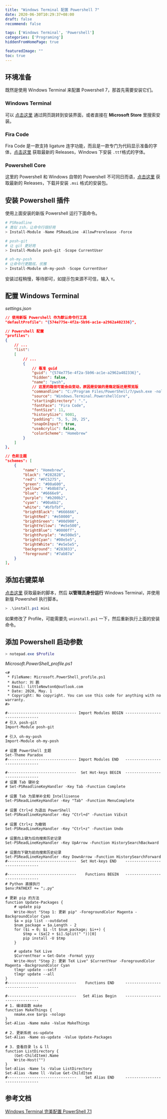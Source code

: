 ```yaml
---
title: "Windows Terminal 配置 Powershell 7"
date: 2020-06-30T10:29:37+08:00
draft: false
recommend: false

tags: ['Windows Terminal', 'Powershell']
categories: ['Programing']
hiddenFromHomePage: true

featuredImage: ""
toc: true
---
```


<!--more-->

## 环境准备

既然是使用 Windows Terminal 来配置 Powershell 7，那首先需要安装它们。

### Windows Terminal

可以 [点击这里](microsoft.com/zh-cn/p/windows-terminal/9n0dx20hk701) 通过网页跳转到安装界面，或者直接在 **Microsoft Store** 里搜索安装。

### Fira Code

Fira Code 是一款支持 ligature 连字功能，而且是一款专门为代码显示准备的字体，[点击这里](https://github.com/tonsky/FiraCode/releases) 获取最新的 Releases，Windows 下安装 `.ttf`格式的字体。

### Powershell Core

这里的 Powershell 和 Windows 自带的 Powershell 不可同日而语，[点击这里](https://github.com/PowerShell/PowerShell/releases) 获取最新的 Releases，下载并安装 `.msi` 格式的安装包。

## 安装 Powershell 插件

使用上面安装的新版 Powershell 运行下面命令。

```powershell
# PSReadline 
# 类似 zsh，让命令行很好用 
> Install-Module -Name PSReadLine -AllowPrerelease -Force

# posh-git 
# 让 git 更好用
> Install-Module posh-git -Scope CurrentUser

# oh-my-posh 
# 让命令行更酷炫、优雅
> Install-Module oh-my-posh -Scope CurrentUser
```

安装过程稍慢，等待即可，如提示包来源不可信，输入 `Y`。

## 配置 Windows Terminal

*settings.json*

```json
// 使用新版 Powershell 作为默认命令行工具
"defaultProfile": "{574e775e-4f2a-5b96-ac1e-a2962a402336}",

// Powershell 配置
"profiles":
{
    // ...
    "list":
    [
        // ...
        {
            // 看准 guid
            "guid": "{574e775e-4f2a-5b96-ac1e-a2962a402336}",
            "hidden": false,
            "name": "pwsh",
            // 这里的路径可能会由变动，原因是安装的是稳定版还是预览版
            "commandline": "C:/Program Files/PowerShell/7/pwsh.exe -nologo",
            "source": "Windows.Terminal.PowershellCore",
            "startingDirectory": ".",
            "fontFace": "Fira Code",
            "fontSize": 11,
            "historySize": 9001,
            "padding": "5, 5, 20, 25",
            "snapOnInput": true,
            "useAcrylic": false,
            "colorScheme": "Homebrew"
        }
    ]
},

// 色彩主题
"schemes": [
    {
        "name": "Homebrew",
        "black": "#282828",
        "red": "#FC5275",
        "green": "#00a600",
        "yellow": "#b8b87a",
        "blue": "#6666e9",
        "purple": "#b200b2",
        "cyan": "#00a6b2",
        "white": "#bfbfbf",
        "brightBlack": "#666666",
        "brightRed": "#e50000",
        "brightGreen": "#00d900",
        "brightYellow": "#e5e500",
        "brightBlue": "#0000ff",
        "brightPurple": "#e500e5",
        "brightCyan": "#00e5e5",
        "brightWhite": "#e5e5e5",
        "background": "#283033",
        "foreground": "#7ab87a"
    }
],
```

## 添加右键菜单

[点击这里](https://github.com/lextm/windowsterminal-shell/) 获取最新的脚本，然后 **以管理员身份运行** Windows Terminal，并使用新版 Powershell 执行脚本。

```powershell
> .\install.ps1 mini
```

如果修改了 Profile，可能需要先 `uninstall.ps1` 一下，然后重新执行上面的安装命令。

## 添加 Powershell 启动参数

```powershell
> notepad.exe $Profile
```

*Microsoft.PowerShell_profile.ps1*

```
<#
 * FileName: Microsoft.PowerShell_profile.ps1
 * Author: 刘 鹏
 * Email: littleNewton6@outlook.com
 * Date: 2020, May. 1
 * Copyright: No copyright. You can use this code for anything with no warranty.
#>

#------------------------------- Import Modules BEGIN -------------------------------
# 引入 posh-git
Import-Module posh-git

# 引入 oh-my-posh
Import-Module oh-my-posh

# 设置 PowerShell 主题
Set-Theme Paradox
#------------------------------- Import Modules END   -------------------------------

#-------------------------------  Set Hot-keys BEGIN  -------------------------------
# 设置 Tab 键补全
# Set-PSReadlineKeyHandler -Key Tab -Function Complete

# 设置 Tab 为菜单补全和 Intellisense
Set-PSReadLineKeyHandler -Key "Tab" -Function MenuComplete

# 设置 Ctrl+d 为退出 PowerShell
Set-PSReadlineKeyHandler -Key "Ctrl+d" -Function ViExit

# 设置 Ctrl+z 为撤销
Set-PSReadLineKeyHandler -Key "Ctrl+z" -Function Undo

# 设置向上键为后向搜索历史记录
Set-PSReadLineKeyHandler -Key UpArrow -Function HistorySearchBackward

# 设置向下键为前向搜索历史纪录
Set-PSReadLineKeyHandler -Key DownArrow -Function HistorySearchForward
#-------------------------------  Set Hot-keys END    -------------------------------

#-------------------------------    Functions BEGIN   -------------------------------
# Python 直接执行
$env:PATHEXT += ";.py"

# 更新 pip 的方法
function Update-Packages {
    # update pip
    Write-Host "Step 1: 更新 pip" -ForegroundColor Magenta -BackgroundColor Cyan
    $a = pip list --outdated
    $num_package = $a.Length - 2
    for ($i = 0; $i -lt $num_package; $i++) {
        $tmp = ($a[2 + $i].Split(" "))[0]
        pip install -U $tmp
    }

    # update TeX Live
    $CurrentYear = Get-Date -Format yyyy
    Write-Host "Step 2: 更新 TeX Live" $CurrentYear -ForegroundColor Magenta -BackgroundColor Cyan
    tlmgr update --self
    tlmgr update --all
}
#-------------------------------    Functions END     -------------------------------

#-------------------------------   Set Alias Begin    -------------------------------
# 1. 编译函数 make
function MakeThings {
    nmake.exe $args -nologo
}
Set-Alias -Name make -Value MakeThings

# 2. 更新系统 os-update
Set-Alias -Name os-update -Value Update-Packages

# 3. 查看目录 ls & ll
function ListDirectory {
    (Get-ChildItem).Name
    Write-Host("")
}
Set-Alias -Name ls -Value ListDirectory
Set-Alias -Name ll -Value Get-ChildItem
#-------------------------------    Set Alias END     -------------------------------
```

## 参考文档

[Windows Terminal 完美配置 PowerShell 7.1](https://zhuanlan.zhihu.com/p/137595941)